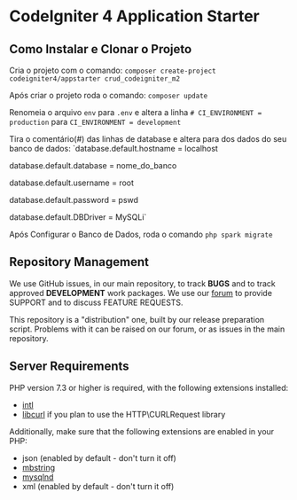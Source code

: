 # CodeIgniter 4 Application Starter

## Como Instalar e Clonar o Projeto

Cria o projeto com o comando:
`composer create-project codeigniter4/appstarter crud_codeigniter_m2` 

Após criar o projeto roda o comando:
`composer update`

Renomeia o arquivo `env` para `.env` e altera a linha `# CI_ENVIRONMENT = production` para `CI_ENVIRONMENT = development`

Tira o comentário(#) das linhas de database e altera para dos dados do seu banco de dados:
`database.default.hostname = localhost

database.default.database = nome_do_banco

database.default.username = root

database.default.password = pswd

database.default.DBDriver = MySQLi`

Após Configurar o Banco de Dados, roda o comando `php spark migrate `


## Repository Management

We use GitHub issues, in our main repository, to track **BUGS** and to track approved **DEVELOPMENT** work packages.
We use our [forum](http://forum.codeigniter.com) to provide SUPPORT and to discuss
FEATURE REQUESTS.

This repository is a "distribution" one, built by our release preparation script.
Problems with it can be raised on our forum, or as issues in the main repository.

## Server Requirements

PHP version 7.3 or higher is required, with the following extensions installed:

- [intl](http://php.net/manual/en/intl.requirements.php)
- [libcurl](http://php.net/manual/en/curl.requirements.php) if you plan to use the HTTP\CURLRequest library

Additionally, make sure that the following extensions are enabled in your PHP:

- json (enabled by default - don't turn it off)
- [mbstring](http://php.net/manual/en/mbstring.installation.php)
- [mysqlnd](http://php.net/manual/en/mysqlnd.install.php)
- xml (enabled by default - don't turn it off)
